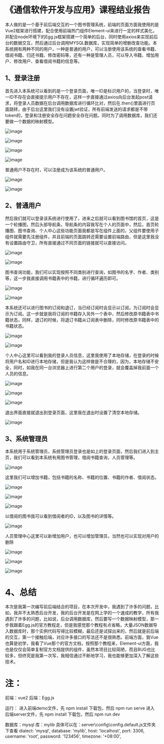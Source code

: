 #      《通信软件开发与应用》课程结业报告

本人做的是一个基于前后端交互的一个图书管理系统，前端的页面方面我使用的是Vue2框架进行搭建，配合使用前端热门组件Element-ui来进行一定的样式美化，并配合node环境下的Egg.js框架搭建一个简单的后台，同时使用axios来实现前后台的数据交互，然后通过后台调用MYSQL数据库，实现简单的增删改查功能。本系统拥有两种不同的用户，一种是普通的用户，可以注册使用该系统的查看书籍、借阅书籍、归还书籍、修改密码等，还有一种是管理人员，可以导入书籍、增加用户、修改用户、查看借阅书籍的信息等。



## 1、登录注册

首先进入本系统可以看到的是一个登录页面，唯一ID是标识用户的，当登录时，唯一ID不存在会直接提示用户不存在，这样一步直接通过axios向后台发起post请求，将登录人员数据在后台调用数据库进行循环比对，然后在.then()里面进行页面跳转，由于后台这里我们没有设置jwt验证，所有前端发送的请求都是不带token的，登录和注册安全存在问题安全存在问题。同时为了调用数据库，我们还要做一个数据的映射模型。

![image](https://user-images.githubusercontent.com/99119365/178127218-12f86c80-d494-4fb4-9732-f95a62a09d72.png)

![image](https://user-images.githubusercontent.com/99119365/178127221-13fe22f7-9315-4b5e-84f8-eb68ba28c6d8.png)

![image](https://user-images.githubusercontent.com/99119365/178127234-a6fd3e8b-4d9d-43dc-9bff-6077db198b99.png)

![image](https://user-images.githubusercontent.com/99119365/178127241-0a1cde7f-7e9d-439a-9990-8764f71e1468.png)



普通用户不存在时，可以注册成为该系统的普通用户。

![image](https://user-images.githubusercontent.com/99119365/178127249-8ac366e5-1649-4621-a29f-bf54cf28dd8a.png)

![image](https://user-images.githubusercontent.com/99119365/178127256-bbff7a36-4f12-4ac9-b6d3-594373daf8de.png)



## 2、普通用户

然后我们就可以登录该系统进行使用了，进来之后就可以看到图书馆的首页，这是一个轮播图，然后头部导航条，导航条的内容我写在个人的页面中，然后，首页轮播图、图书查询、个人中心这些功能页面我都是写在组件上面的，父组件要使用子组件就需要先注册组件，并且前端的页面跳转还需要设置前端路由，但是这里我没有设置路由守卫，所有直接通过不同页面的链接就可以直接访问。

![image](https://user-images.githubusercontent.com/99119365/178127262-fc18db65-f271-4127-9520-2c42ed664467.png)

![image](https://user-images.githubusercontent.com/99119365/178127267-c986fb09-7082-4424-894b-eb503cdc05a3.png)



图书查询功能，我们可以实现按照不同类别进行查询，如图书的名字、作者、类别等，这一步我直接调用书籍表中的书籍，进行循环遍历即可。

![image](https://user-images.githubusercontent.com/99119365/178127270-cf403bb7-6db2-432e-8dc4-59a0d093254b.png)

![image](https://user-images.githubusercontent.com/99119365/178127275-7335fdb5-a928-4975-87ce-e4e46d42e93f.png)


本系统还可以进行图书的订阅和退订，当已经订阅时会显示以订阅，为订阅时会显示为订阅。这一步就是我将订阅的书籍存入另外一个表中，然后修改原书籍表中书籍状态，同样，退订的时候，将退订书籍从订阅表中删除，同时修改原书籍表中的书籍状态。

![image](https://user-images.githubusercontent.com/99119365/178127280-2457e0a1-11a2-42d4-9309-011b5a729d4f.png)

![image](https://user-images.githubusercontent.com/99119365/178127286-f1c18db0-9c26-4485-b90f-e0b698d85bca.png)



个人中心这里可以看到我的登录人员信息，这里我使用了本地存储，在登录的时候将用户名和ID进行本地存储，但是我认为这样做是不合理的，因为，本地存储不安全，同时，如我在同一台浏览器上进行第二个用户的登录，就会覆盖掉我前面一个人员的信息。

![image](https://user-images.githubusercontent.com/99119365/178127303-b1fd3a46-61fe-4649-8524-004741058792.png)

![image](https://user-images.githubusercontent.com/99119365/178127312-b9975888-d0d9-4870-a264-2c8b75185be9.png)

![image](https://user-images.githubusercontent.com/99119365/178127317-7d3baa20-858d-48bc-b263-29678bb190a5.png)



退出界面直接就退出到登录页面，这里我在退出时设置了清空本地存储。

![image](https://user-images.githubusercontent.com/99119365/178127323-f687ba6a-60a2-4c26-a4c7-9cb1458e26e3.png)





## 3、系统管理员

本系统用于系统管理员，系统管理员登录也是如上的登录页面，然后我们进入到主页，我们可以看到本系统有用图书管理，借阅书籍查询，人员管理等。

![image](https://user-images.githubusercontent.com/99119365/178127328-58398adf-b174-47bb-8dcb-e753529f2b15.png)



这里我们可以增加书籍，包括书籍的名称、书籍的位置、书籍的作者、借阅状态。

![image](https://user-images.githubusercontent.com/99119365/178127333-c2bd4029-6363-43cb-888f-9a6a86782a67.png)

![image](https://user-images.githubusercontent.com/99119365/178127336-21161a46-393e-4743-a788-a24a750ff63b.png)

![image](https://user-images.githubusercontent.com/99119365/178127339-a31307cd-0f67-428f-890a-9c217a9dd066.png)



以借阅的图书我可以看到借阅者的ID，以及图书的详情等。

![image](https://user-images.githubusercontent.com/99119365/178127342-d40dd52e-64af-47ad-8ab9-ba9212d4c8b6.png)



人员管理中心这里可以新增加用户，也可以增加管理员，当然也可以实现对用户的删除

![image](https://user-images.githubusercontent.com/99119365/178127346-2439b144-8b27-4d5d-8099-588b0f47500a.png)

![image](https://user-images.githubusercontent.com/99119365/178127349-844519ac-7cf8-4de8-adc4-900e2312c0ba.png)

![image](https://user-images.githubusercontent.com/99119365/178127352-1b19892d-e80a-4651-aab9-981365e7d9fb.png)



# 4、总结

本次是我第一次编写前后端结合的项目，在本次开发中，我遇到了许多的问题，比如，我并不太熟悉后台开发，我的后台开发是在网上学的一个速成的教学，所有我遇到了许多的问题，比如说，后台调用数据库，然后要写一个数据映射模型，那一步我跟着Egg.js的官方教程走，但是我感觉那个教程有点省略，大量JSON数据导入数据库时，那个实例代码写得比较模糊，最后还是试探出来的，然后就是前后端的交互，第一个接触后端，对应许多接口的写法还不是很熟悉。前端方面，我Vue也算是初学，我看了Vue那个的官方文档，按照那个教程来，Element-ui方面，我也是仅仅会简单复制官方文档提供的组件，虽然本项目比较简陋，而且BUG也比较多，但终究是我第一次写，我相信通过不断地学习，我也能够更加深入了解这些技术。



# 注：
前端：vue2
后端：Egg.js

运行：
进入前端demo文件，先 npm install 下载包，然后 npm  run serve
进入后端server文件，先 npm install 下载包，然后 npm  run dev

数据库：mysql
库：mylib
具体可以在：server\config\config.default.js文件夹下查看
dialect: 'mysql',
database: 'mylib',
host: 'localhost',
port: 3306,
username: 'root',
password: '123456',
timezone: '+08:00',

